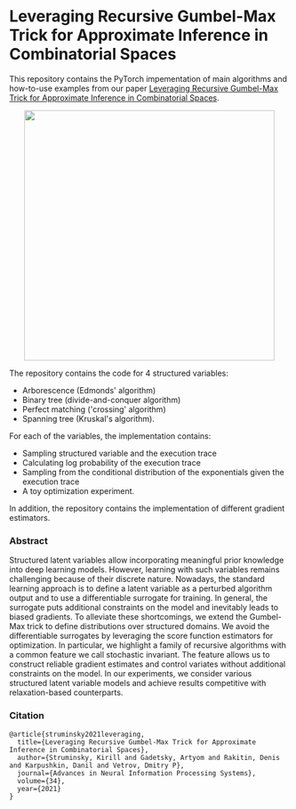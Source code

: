 # Leveraging Recursive Gumbel-Max Trick for Approximate Inference in Combinatorial Spaces

This repository contains the PyTorch impementation of main algorithms and how-to-use examples from our paper [Leveraging Recursive Gumbel-Max Trick for Approximate Inference in Combinatorial Spaces](https://arxiv.org/abs/2110.15072).

<p align="middle">
	<img width="450" src="../figures/main.png">
</p>

The repository contains the code for 4 structured variables:
* Arborescence (Edmonds' algorithm)
* Binary tree (divide-and-conquer algorithm)
* Perfect matching ('crossing' algorithm)
* Spanning tree (Kruskal's algorithm).

For each of the variables, the implementation contains:
* Sampling structured variable and the execution trace
* Calculating log probability of the execution trace
* Sampling from the conditional distribution of the exponentials given the execution trace
* A toy optimization experiment.

In addition, the repository contains the implementation of different gradient estimators.

### Abstract

Structured latent variables allow incorporating meaningful prior knowledge into deep learning models. However, learning with such variables remains challenging because of their discrete nature. Nowadays, the standard learning approach is to define a latent variable as a perturbed algorithm output and to use a differentiable surrogate for training. In general, the surrogate puts additional constraints on the model and inevitably leads to biased gradients. To alleviate these shortcomings, we extend the Gumbel-Max trick to define distributions over structured domains. We avoid the differentiable surrogates by leveraging the score function estimators for optimization. In particular, we highlight a family of recursive algorithms with a common feature we call stochastic invariant. The feature allows us to construct reliable gradient estimates and control variates without additional constraints on the model. In our experiments, we consider various structured latent variable models and achieve results competitive with relaxation-based counterparts.

### Citation
```
@article{struminsky2021leveraging,
  title={Leveraging Recursive Gumbel-Max Trick for Approximate Inference in Combinatorial Spaces},
  author={Struminsky, Kirill and Gadetsky, Artyom and Rakitin, Denis and Karpushkin, Danil and Vetrov, Dmitry P},
  journal={Advances in Neural Information Processing Systems},
  volume={34},
  year={2021}
}
```

